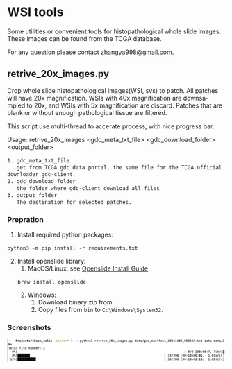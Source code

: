 # WSI tools

Some utilities or convenient tools for histopathological whole slide images.
These images can be found from the TCGA database.

For any question please contact <zhangya998@gmail.com>.

## retrive\_20x\_images.py

Crop whole slide histopathological images(WSI, svs) to patch.
All patches will have 20x magnification. WSIs with 40x magnification are downsa-
mpled to 20x, and WSIs with 5x magnification are discard.
Patches that are blank or without enough pathological tissue are filtered.

This script use multi-thread to accerate process, with nice progress bar.

Usage:
    retrive_20x_images <gdc_meta_txt_file> <gdc_download_folder> <output_folder>

    1. gdc_meta_txt_file
       get from TCGA gdc data portal, the same file for the TCGA official downloader gdc-client.
    2. gdc_download_folder
       the folder where gdc-client download all files
    3. output_folder
       The destination for selected patches.

### Prepration

1. Install required python packages:

```
python3 -m pip install -r requirements.txt
```

2. Install openslide library:
   1. MacOS/Linux: see [Openslide Install Guide](https://openslide.org/download/)
   ```
   brew install openslide
   ```
   2. Windows:
        1. Download binary zip from [](https://openslide.org/download/).
        2. Copy files from `bin` to `C:\Windows\System32`.

### Screenshots

![multi thread with progress bar](screenshots/s1.png)
